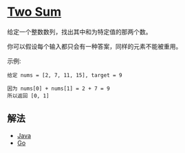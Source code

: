 # [Two Sum](https://leetcode-cn.com/problems/two-sum/description/)

给定一个整数数列，找出其中和为特定值的那两个数。

你可以假设每个输入都只会有一种答案，同样的元素不能被重用。

示例:

```
给定 nums = [2, 7, 11, 15], target = 9

因为 nums[0] + nums[1] = 2 + 7 = 9
所以返回 [0, 1]
```

## 解法
- [Java](https://github.com/pojozhang/playground/blob/master/solutions/java/src/main/java/playground/algorithm/TwoSum.java)
- [Go](https://github.com/pojozhang/playground/blob/master/solutions/go/src/playground/algorithm/two_sum.go)
